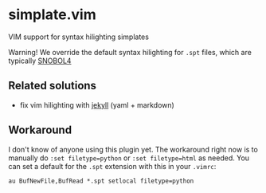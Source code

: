 simplate.vim
============

VIM support for syntax hilighting simplates

Warning! We override the default syntax hilighting for `.spt` files, which are 
typically [SNOBOL4](http://www.snobol4.org/)


Related solutions
-----------------

 * fix vim hilighting with [jekyll](http://www.codeography.com/2010/02/20/making-vim-play-nice-with-jekylls-yaml-front-matter.html) (yaml + markdown)


Workaround
----------

I don't know of anyone using this plugin yet. The workaround right now is to manually 
do `:set filetype=python` or `:set filetype=html` as needed. You can set a default for 
the `.spt` extension with this in your `.vimrc`:

```
au BufNewFile,BufRead *.spt setlocal filetype=python
```

